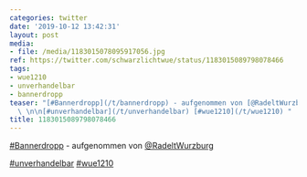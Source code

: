 ```yaml
---
categories: twitter
date: '2019-10-12 13:42:31'
layout: post
media:
- file: /media/1183015078095917056.jpg
ref: https://twitter.com/schwarzlichtwue/status/1183015089798078466
tags:
- wue1210
- unverhandelbar
- bannerdropp
teaser: "[#Bannerdropp](/t/bannerdropp) - aufgenommen von [@RadeltWurzburg](https://twitter.com/RadeltWurzburg)\
  \ \n\n[#unverhandelbar](/t/unverhandelbar) [#wue1210](/t/wue1210) "
title: 1183015089798078466
---
```

[#Bannerdropp](/t/bannerdropp) - aufgenommen von [@RadeltWurzburg](https://twitter.com/RadeltWurzburg) 

[#unverhandelbar](/t/unverhandelbar) [#wue1210](/t/wue1210) 